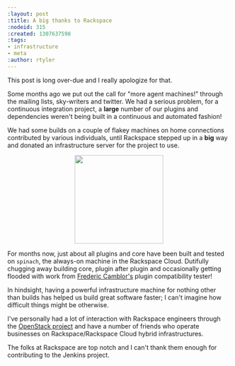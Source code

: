 ```yaml
---
:layout: post
:title: A big thanks to Rackspace
:nodeid: 315
:created: 1307637598
:tags:
- infrastructure
- meta
:author: rtyler
---
```

This post is long over-due and I really apologize for that.

Some months ago we put out the call for "more agent machines!" through the
mailing lists, sky-writers and twitter. We had a serious problem, for a
continuous integration project, a **large** number of our plugins and
dependencies weren't being built in a continuous and automated fashion!

We had some builds on a couple of flakey machines on home connections
contributed by various individuals, until Rackspace stepped up in a **big**
way and donated an infrastructure server for the project to use.

<center><a href="https://rackspace.com/?jenkins" target="_blank" rel="noreferrer noopener"><img src="https://web.archive.org/web/*/https://agentdero.cachefly.net/continuousblog/rackspace.jpg" width="200" border="0"/></a></center>

For months now, just about all plugins and core have been built and tested on `spinach`,
the always-on machine in the Rackspace Cloud. Dutifully chugging away building
core, plugin after plugin and occasionally getting flooded with work from [Frederic
Camblor's](https://twitter.com/fcamblor) plugin compatibility tester!

In hindsight, having a powerful infrastructure machine for nothing other than
builds has helped us build great software faster; I can't imagine how difficult
things might be otherwise.


I've personally had a lot of interaction with Rackspace engineers through the [OpenStack
project](https://www.openstack.org/) and have a number of friends who operate businesses on
Rackspace/Rackspace Cloud hybrid infrastructures. 

The folks at Rackspace are
top notch and I can't thank them enough for contributing to the Jenkins
project.

<!--break-->
